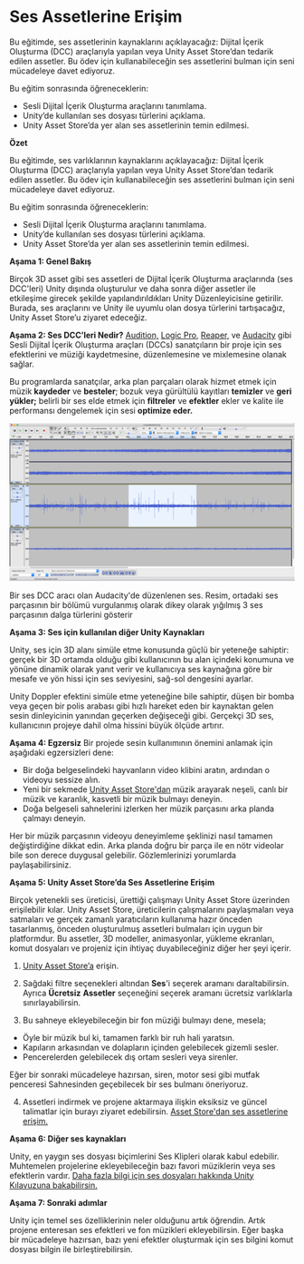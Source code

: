 # Ses Assetlerine Erişim

Bu eğitimde, ses assetlerinin kaynaklarını açıklayacağız: Dijital İçerik Oluşturma (DCC) araçlarıyla yapılan veya Unity Asset Store’dan tedarik edilen assetler. Bu ödev için kullanabileceğin ses assetlerini bulman için seni mücadeleye davet ediyoruz.

Bu eğitim sonrasında öğreneceklerin:

- Sesli Dijital İçerik Oluşturma araçlarını tanımlama.
- Unity’de kullanılan ses dosyası türlerini açıklama.
- Unity Asset Store’da yer alan ses assetlerinin temin edilmesi.

**Özet** 

Bu eğitimde, ses varlıklarının kaynaklarını açıklayacağız: Dijital İçerik Oluşturma (DCC) araçlarıyla yapılan veya Unity Asset Store’dan tedarik edilen assetler. Bu ödev için kullanabileceğin ses assetlerini bulman için seni mücadeleye davet ediyoruz.

Bu eğitim sonrasında öğreneceklerin:

- Sesli Dijital İçerik Oluşturma araçlarını tanımlama.
- Unity’de kullanılan ses dosyası türlerini açıklama.
- Unity Asset Store’da yer alan ses assetlerinin temin edilmesi.

**Aşama 1: Genel Bakış**

Birçok 3D asset gibi ses assetleri de Dijital İçerik Oluşturma araçlarında (ses DCC'leri) Unity dışında oluşturulur ve daha sonra diğer assetler ile etkileşime girecek şekilde yapılandırıldıkları Unity Düzenleyicisine getirilir. Burada, ses araçlarını ve Unity ile uyumlu olan dosya türlerini tartışacağız, Unity Asset Store’u ziyaret edeceğiz. 

**Aşama 2: Ses DCC’leri Nedir?**
[Audition,](https://www.adobe.com/products/audition.html) [Logic Pro,](https://www.apple.com/logic-pro/) [Reaper,](https://www.reaper.fm/) ve [Audacity](https://www.audacityteam.org/) gibi Sesli Dijital İçerik Oluşturma araçları (DCCs) sanatçıların bir proje için ses efektlerini ve müziği kaydetmesine, düzenlemesine ve mixlemesine olanak sağlar.

Bu programlarda sanatçılar, arka plan parçaları olarak hizmet etmek için müzik **kaydeder** ve **besteler**; bozuk veya gürültülü kayıtları **temizler** ve **geri yükler;** belirli bir ses elde etmek için **filtreler** ve **efektler** ekler ve kalite ile performansı dengelemek için sesi **optimize eder.**

![figures](https://raw.githubusercontent.com/Kodluyoruz/taskforce/main/unity-essentials/get-audio-assets/figures/Foundations_UnityRT3D_1.2.4.1_audacity.png)

Bir ses DCC aracı olan Audacity'de düzenlenen ses. Resim, ortadaki ses parçasının bir bölümü vurgulanmış olarak dikey olarak yığılmış 3 ses parçasının dalga türlerini gösterir

**Aşama 3: Ses için kullanılan diğer Unity Kaynakları**

Unity, ses için 3D alanı simüle etme konusunda güçlü bir yeteneğe sahiptir: gerçek bir 3D ortamda olduğu gibi kullanıcının bu alan içindeki konumuna ve yönüne dinamik olarak yanıt verir ve kullanıcıya ses kaynağına göre bir mesafe ve yön hissi için ses seviyesini, sağ-sol dengesini ayarlar.

Unity Doppler efektini simüle etme yeteneğine bile sahiptir, düşen bir bomba veya geçen bir polis arabası gibi hızlı hareket eden bir kaynaktan gelen sesin dinleyicinin yanından geçerken değişeceği gibi. Gerçekçi 3D ses, kullanıcının projeye dahil olma hissini büyük ölçüde artırır.

**Aşama 4: Egzersiz**
Bir projede sesin kullanımının önemini anlamak için aşağıdaki egzersizleri dene:

- Bir doğa belgeselindeki hayvanların video klibini aratın, ardından o videoyu sessize alın.
- Yeni bir sekmede [Unity Asset Store'dan](https://assetstore.unity.com/?category=audio&q=music&orderBy=1) müzik arayarak neşeli, canlı bir müzik ve karanlık, kasvetli bir müzik bulmayı deneyin.
- Doğa belgeseli sahnelerini izlerken her müzik parçasını arka planda çalmayı deneyin.

Her bir müzik parçasının videoyu deneyimleme şeklinizi nasıl tamamen değiştirdiğine dikkat edin. Arka planda doğru bir parça ile en nötr videolar bile son derece duygusal gelebilir. Gözlemlerinizi yorumlarda paylaşabilirsiniz.

**Aşama 5: Unity Asset Store’da Ses Assetlerine Erişim**

Birçok yetenekli ses üreticisi, ürettiği çalışmayı Unity Asset Store üzerinden erişilebilir kılar. Unity Asset Store, üreticilerin çalışmalarını paylaşmaları veya satmaları ve gerçek zamanlı yaratıcıların kullanıma hazır önceden tasarlanmış, önceden oluşturulmuş assetleri bulmaları için uygun bir platformdur. Bu assetler, 3D modeller, animasyonlar, yükleme ekranları, komut dosyaları ve projeniz için ihtiyaç duyabileceğiniz diğer her şeyi içerir. 

1.  [Unity Asset Store’a](https://assetstore.unity.com/) erişin.

2.  Sağdaki filtre seçenekleri altından **Ses**'i seçerek aramanı daraltabilirsin. Ayrıca **Ücretsiz** **Assetler** seçeneğini seçerek aramanı ücretsiz varlıklarla sınırlayabilirsin.

3. Bu sahneye ekleyebileceğin bir fon müziği bulmayı dene, mesela;
- Öyle bir müzik bul ki, tamamen farklı bir ruh hali yaratsın.
- Kapıların arkasından ve dolapların içinden gelebilecek gizemli sesler.
- Pencerelerden gelebilecek dış ortam sesleri veya sirenler.

Eğer bir sonraki mücadeleye hazırsan, siren, motor sesi gibi mutfak penceresi Sahnesinden geçebilecek bir ses bulmanı öneriyoruz.

4. Assetleri indirmek ve projene aktarmaya ilişkin eksiksiz ve güncel talimatlar için burayı ziyaret edebilirsin. [Asset Store'dan ses assetlerine erişim.](https://learn.unity.com/tutorial/project-setup-processes#60ed7a86edbc2a002520b6f4)

**Aşama 6: Diğer ses kaynakları**

Unity, en yaygın ses dosyası biçimlerini Ses Klipleri olarak kabul edebilir. Muhtemelen projelerine ekleyebileceğin bazı favori müziklerin veya ses efektlerin vardır. [Daha fazla bilgi için ses dosyaları hakkında Unity Kılavuzuna bakabilirsin.](https://docs.unity3d.com/Manual/AudioFiles.html)

**Aşama 7: Sonraki adımlar**

Unity için temel ses özelliklerinin neler olduğunu artık öğrendin. Artık projene enteresan ses efektleri ve fon müzikleri ekleyebilirsin. Eğer başka bir mücadeleye hazırsan, bazı yeni efektler oluşturmak için ses bilgini komut dosyası bilgin ile birleştirebilirsin. 




